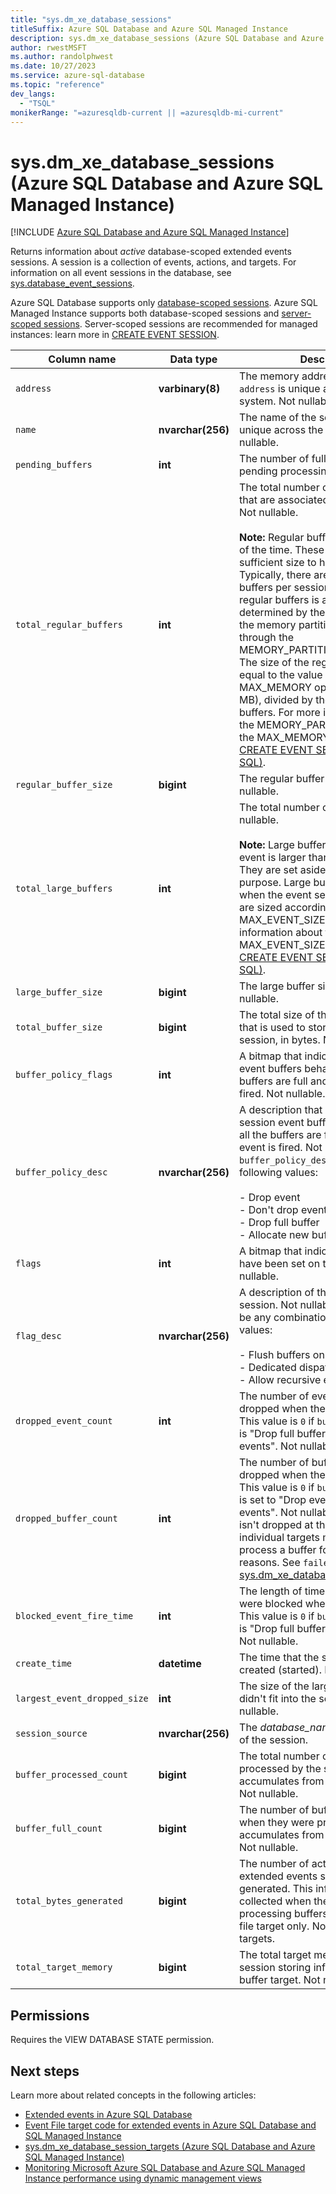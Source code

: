 ```yaml
---
title: "sys.dm_xe_database_sessions"
titleSuffix: Azure SQL Database and Azure SQL Managed Instance
description: sys.dm_xe_database_sessions (Azure SQL Database and Azure SQL Managed Instance)
author: rwestMSFT
ms.author: randolphwest
ms.date: 10/27/2023
ms.service: azure-sql-database
ms.topic: "reference"
dev_langs:
  - "TSQL"
monikerRange: "=azuresqldb-current || =azuresqldb-mi-current"
---
```

# sys.dm_xe_database_sessions (Azure SQL Database and Azure SQL Managed Instance)

[!INCLUDE [Azure SQL Database and Azure SQL Managed Instance](../../includes/applies-to-version/asdb-asdbmi.md)]

Returns information about *active* database-scoped extended events sessions. A session is a collection of events, actions, and targets. For information on all event sessions in the database, see [sys.database_event_sessions](../system-catalog-views/sys-database-event-sessions-azure-sql-database.md).

Azure SQL Database supports only [database-scoped sessions](/azure/azure-sql/database/xevent-db-diff-from-svr). Azure SQL Managed Instance supports both database-scoped sessions and [server-scoped sessions](../extended-events/extended-events.md). Server-scoped sessions are recommended for managed instances: learn more in [CREATE EVENT SESSION](../../t-sql/statements/create-event-session-transact-sql.md#code-examples-can-differ-for-azure-sql-database-and-sql-managed-instance).

| Column name | Data type | Description |
| --- | --- | --- |
| `address` | **varbinary(8)** | The memory address of the session. `address` is unique across the local system. Not nullable. |
| `name` | **nvarchar(256)** | The name of the session. `name` is unique across the local system. Not nullable. |
| `pending_buffers` | **int** | The number of full buffers that are pending processing. Not nullable. |
| `total_regular_buffers` | **int** | The total number of regular buffers that are associated with the session. Not nullable.<br /><br />**Note:** Regular buffers are used most of the time. These buffers are of sufficient size to hold many events. Typically, there are three or more buffers per session. The number of regular buffers is automatically determined by the server, based on the memory partitioning that is set through the MEMORY_PARTITION_MODE option. The size of the regular buffers is equal to the value of the MAX_MEMORY option (default of 4 MB), divided by the number of buffers. For more information about the MEMORY_PARTITION_MODE and the MAX_MEMORY options, see [CREATE EVENT SESSION (Transact-SQL)](../../t-sql/statements/create-event-session-transact-sql.md). |
| `regular_buffer_size` | **bigint** | The regular buffer size, in bytes. Not nullable. |
| `total_large_buffers` | **int** | The total number of large buffers. Not nullable.<br /><br />**Note:** Large buffers are used when an event is larger than a regular buffer. They are set aside explicitly for this purpose. Large buffers are allocated when the event session starts, and are sized according to the MAX_EVENT_SIZE option. For more information about the MAX_EVENT_SIZE option, see [CREATE EVENT SESSION (Transact-SQL)](../../t-sql/statements/create-event-session-transact-sql.md). |
| `large_buffer_size` | **bigint** | The large buffer size, in bytes. Not nullable. |
| `total_buffer_size` | **bigint** | The total size of the memory buffer that is used to store events for the session, in bytes. Not nullable. |
| `buffer_policy_flags` | **int** | A bitmap that indicates how session event buffers behave when all the buffers are full and a new event is fired. Not nullable. |
| `buffer_policy_desc` | **nvarchar(256)** | A description that indicates how session event buffers behave when all the buffers are full and a new event is fired. Not nullable. `buffer_policy_desc` can be one of the following values:<br /><br />- Drop event<br />- Don't drop events<br />- Drop full buffer<br />- Allocate new buffer |
| `flags` | **int** | A bitmap that indicates the flags that have been set on the session. Not nullable. |
| `flag_desc` | **nvarchar(256)** | A description of the flags set on the session. Not nullable. `flag_desc` can be any combination of the following values:<br /><br />- Flush buffers on close<br />- Dedicated dispatcher<br />- Allow recursive events |
| `dropped_event_count` | **int** | The number of events that were dropped when the buffers were full. This value is `0` if `buffer_policy_desc` is "Drop full buffer" or "Don't drop events". Not nullable. |
| `dropped_buffer_count` | **int** | The number of buffers that were dropped when the buffers were full. This value is `0` if `buffer_policy_desc` is set to "Drop event" or "Don't drop events". Not nullable. Even if a buffer isn't dropped at the session level, individual targets may still fail to process a buffer for target specific reasons. See `failed_buffer_count` in [sys.dm_xe_database_session_targets](sys-dm-xe-database-session-targets-azure-sql-database.md). |
| `blocked_event_fire_time` | **int** | The length of time that event firings were blocked when buffers were full. This value is `0` if `buffer_policy_desc` is "Drop full buffer" or "Drop event". Not nullable. |
| `create_time` | **datetime** | The time that the session was created (started). Not nullable. |
| `largest_event_dropped_size` | **int** | The size of the largest event that didn't fit into the session buffer. Not nullable. |
| `session_source` | **nvarchar(256)** | The *database_name* that is the scope of the session. |
| `buffer_processed_count` | **bigint** | The total number of buffers processed by the session and accumulates from start of session. Not nullable. |
| `buffer_full_count` | **bigint** | The number of buffers that were full when they were processed and accumulates from start of session. Not nullable. |
| `total_bytes_generated` | **bigint** | The number of actual bytes that the extended events session has generated. This information is collected when the session is processing buffers and applies to the file target only. No tracking for other targets. |
| `total_target_memory` | **bigint** | The total target memory in bytes for a session storing information in a ring buffer target. Not nullable. |

## Permissions

Requires the VIEW DATABASE STATE permission.

## Next steps

Learn more about related concepts in the following articles:

- [Extended events in Azure SQL Database](/azure/azure-sql/database/xevent-db-diff-from-svr)
- [Event File target code for extended events in Azure SQL Database and SQL Managed Instance](/azure/azure-sql/database/xevent-code-event-file)
- [sys.dm_xe_database_session_targets (Azure SQL Database and Azure SQL Managed Instance)](sys-dm-xe-database-session-targets-azure-sql-database.md)
- [Monitoring Microsoft Azure SQL Database and Azure SQL Managed Instance performance using dynamic management views](/azure/azure-sql/database/monitoring-with-dmvs)
